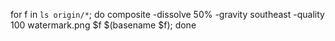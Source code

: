for f in `ls origin/*`; do composite -dissolve 50% -gravity southeast -quality 100 watermark.png $f $(basename $f); done
